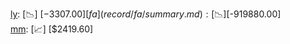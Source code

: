 [ly](record/ly/summary.md): [📉] [$-3307.00]  
[fa](record/fa/summary.md): [📉] [$-919880.00]  
[mm](record/mm/summary.md): [📈] [$2419.60]  
